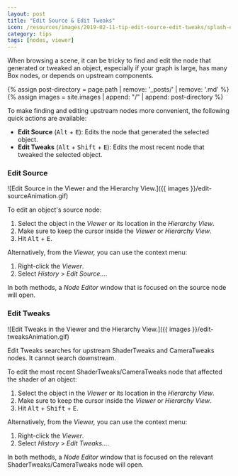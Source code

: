 ```yaml
---
layout: post
title: "Edit Source & Edit Tweaks"
icon: /resources/images/2019-02-11-tip-edit-source-edit-tweaks/splash-edit-source-edit-tweaks.png
category: tips
tags: [nodes, viewer]
---
```


When browsing a scene, it can be tricky to find and edit the node that generated or tweaked an object, especially if your graph is large, has many Box nodes, or depends on upstream components.

<!-- Add an image path macro for implicit page-based file paths -->
{% assign post-directory = page.path | remove: '_posts/' | remove: '.md' %}
{% assign images = site.images | append: "/" | append: post-directory %}

To make finding and editing upstream nodes more convenient, the following quick actions are available:

- **Edit Source** (<kbd>Alt</kbd> + <kbd>E</kbd>): Edits the node that generated the selected object.
- **Edit Tweaks** (<kbd>Alt</kbd> + <kbd>Shift</kbd> + <kbd>E</kbd>): Edits the most recent node that tweaked the selected object.

### Edit Source ###

![Edit Source in the Viewer and the Hierarchy View.]({{ images }}/edit-sourceAnimation.gif)

To edit an object's source node:

1. Select the object in the _Viewer_ or its location in the _Hierarchy View_.
2. Make sure to keep the cursor inside the _Viewer_ or _Hierarchy View_.
3. Hit <kbd>Alt</kbd> + <kbd>E</kbd>.

Alternatively, from the _Viewer,_ you can use the context menu:

1. Right-click the _Viewer_.
2. Select _History_ > _Edit Source..._.

In both methods, a _Node Editor_ window that is focused on the source node will open.

### Edit Tweaks ###

![Edit Tweaks in the Viewer and the Hierarchy View.]({{ images }}/edit-tweaksAnimation.gif)

Edit Tweaks searches for upstream ShaderTweaks and CameraTweaks nodes. It cannot search downstream.

To edit the most recent ShaderTweaks/CameraTweaks node that affected the shader of an object:

1. Select the object in the _Viewer_ or its location in the _Hierarchy View_.
2. Make sure to keep the cursor inside the _Viewer_ or _Hierarchy View_.
3. Hit <kbd>Alt</kbd> + <kbd>Shift</kbd> + <kbd>E</kbd>.

Alternatively, from the _Viewer,_ you can use the context menu:

1. Right-click the _Viewer_.
2. Select _History_ > _Edit Tweaks..._.

In both methods, a _Node Editor_ window that is focused on the relevant ShaderTweaks/CameraTweaks node will open.
